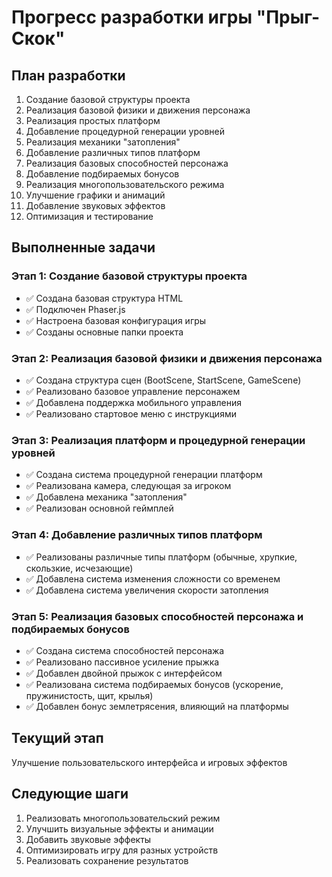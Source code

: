 # Прогресс разработки игры "Прыг-Скок"

## План разработки
1. Создание базовой структуры проекта
2. Реализация базовой физики и движения персонажа
3. Реализация простых платформ
4. Добавление процедурной генерации уровней
5. Реализация механики "затопления"
6. Добавление различных типов платформ
7. Реализация базовых способностей персонажа
8. Добавление подбираемых бонусов
9. Реализация многопользовательского режима
10. Улучшение графики и анимаций
11. Добавление звуковых эффектов
12. Оптимизация и тестирование

## Выполненные задачи
### Этап 1: Создание базовой структуры проекта
- ✅ Создана базовая структура HTML
- ✅ Подключен Phaser.js
- ✅ Настроена базовая конфигурация игры
- ✅ Созданы основные папки проекта

### Этап 2: Реализация базовой физики и движения персонажа
- ✅ Создана структура сцен (BootScene, StartScene, GameScene)
- ✅ Реализовано базовое управление персонажем
- ✅ Добавлена поддержка мобильного управления
- ✅ Реализовано стартовое меню с инструкциями

### Этап 3: Реализация платформ и процедурной генерации уровней
- ✅ Создана система процедурной генерации платформ
- ✅ Реализована камера, следующая за игроком
- ✅ Добавлена механика "затопления"
- ✅ Реализован основной геймплей

### Этап 4: Добавление различных типов платформ
- ✅ Реализованы различные типы платформ (обычные, хрупкие, скользкие, исчезающие)
- ✅ Добавлена система изменения сложности со временем
- ✅ Добавлена система увеличения скорости затопления

### Этап 5: Реализация базовых способностей персонажа и подбираемых бонусов
- ✅ Создана система способностей персонажа
- ✅ Реализовано пассивное усиление прыжка
- ✅ Добавлен двойной прыжок с интерфейсом
- ✅ Реализована система подбираемых бонусов (ускорение, пружинистость, щит, крылья)
- ✅ Добавлен бонус землетрясения, влияющий на платформы

## Текущий этап
Улучшение пользовательского интерфейса и игровых эффектов

## Следующие шаги
1. Реализовать многопользовательский режим
2. Улучшить визуальные эффекты и анимации
3. Добавить звуковые эффекты
4. Оптимизировать игру для разных устройств
5. Реализовать сохранение результатов 